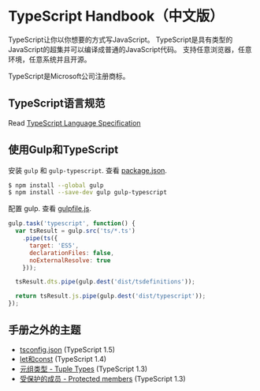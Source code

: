 # TypeScript Handbook（中文版）

TypeScript让你以你想要的方式写JavaScript。
TypeScript是具有类型的JavaScript的超集并可以编译成普通的JavaScript代码。
支持任意浏览器，任意环境，任意系统并且开源。

TypeScript是Microsoft公司注册商标。

## TypeScript语言规范

Read [TypeScript Language Specification](https://github.com/Microsoft/TypeScript/blob/master/doc/spec.md)

## 使用Gulp和TypeScript

安装 `gulp` 和 `gulp-typescript`. 查看 [package.json](./package.json).

```sh
$ npm install --global gulp
$ npm install --save-dev gulp gulp-typescript
```

配置 gulp. 查看 [gulpfile.js](./gulpfile.js).

```js
gulp.task('typescript', function() {
  var tsResult = gulp.src('ts/*.ts')
    .pipe(ts({
      target: 'ES5',
      declarationFiles: false,
      noExternalResolve: true
    }));

  tsResult.dts.pipe(gulp.dest('dist/tsdefinitions'));

  return tsResult.js.pipe(gulp.dest('dist/typescript'));
});
```

## 手册之外的主题

* [tsconfig.json](https://github.com/zhongsp/TypeScript/tree/master/doc/doc/tsconfig.json.md) (TypeScript 1.5)
* [let和const](https://github.com/zhongsp/TypeScript/tree/master/doc/doc/let_and_const.md) (TypeScript 1.4)
* [元组类型 - Tuple Types](https://github.com/zhongsp/TypeScript/tree/master/doc/doc/tuple_types.md) (TypeScript 1.3) 
* [受保护的成员 - Protected members](https://github.com/zhongsp/TypeScript/tree/master/doc/doc/protected.md) (TypeScript 1.3) 

